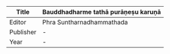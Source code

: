 |Title | Bauddhadharme tathā purāṇeṣu karuṇā 
| --- | --- 
|Editor | Phra Suntharnadhammathada
|Publisher | -
|Year | -